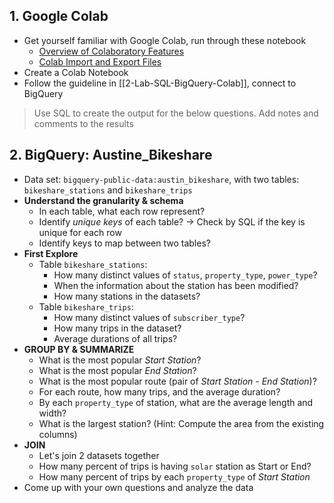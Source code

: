 ## 1. Google Colab
- Get yourself familiar with Google Colab, run through these notebook
	- [Overview of Colaboratory Features](https://colab.research.google.com/notebooks/basic_features_overview.ipynb)
	- [Colab Import and Export Files](https://colab.research.google.com/notebooks/io.ipynb)
- Create a Colab Notebook
- Follow the guideline in [[2-Lab-SQL-BigQuery-Colab]], connect to BigQuery

> Use SQL to create the output for the below questions. Add notes and comments to the results
	
## 2. BigQuery: Austine_Bikeshare
- Data set: `bigquery-public-data:austin_bikeshare`, with two tables: `bikeshare_stations` and `bikeshare_trips`
- **Understand the granularity & schema**
	- In each table, what each row represent?
	- Identify *unique keys* of each table? -> Check by SQL if the key is unique for each row
	- Identify keys to map between two tables?
- **First Explore**
	- Table `bikeshare_stations`:
		- How many distinct values of `status`, `property_type`, `power_type`?
		- When the information about the station has been modified?
		- How many stations in the datasets?
	- Table `bikeshare_trips`:
		- How many distinct values of `subscriber_type`?
		- How many trips in the dataset?
		- Average durations of all trips?
- **GROUP BY & SUMMARIZE**
	- What is the most popular *Start Station*?
	- What is the most popular *End Station*?
	- What is the most popular route (pair of *Start Station* - *End Station*)?
	- For each route, how many trips, and the average duration?
	- By each `property_type` of station, what are the average length and width?
	- What is the largest station? (Hint: Compute the area from the existing columns)
- **JOIN**
	- Let's join 2 datasets together
	- How many percent of trips is having `solar` station as Start or End?
	- How many percent of trips by each `property_type` of *Start Station*
- Come up with your own questions and analyze the data
